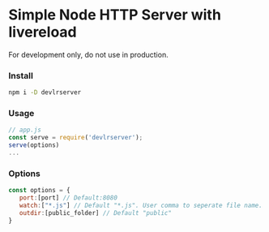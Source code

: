 # Simple Node HTTP Server with livereload
For development only, do not use in production.

### Install

```bash
npm i -D devlrserver
```
### Usage
```js
// app.js
const serve = require('devlrserver');
serve(options)
...
```

### Options

```js
const options = {
   port:[port] // Default:8080
   watch:["*.js"] // Default "*.js". User comma to seperate file name.
   outdir:[public_folder] // Default "public"
}
```

